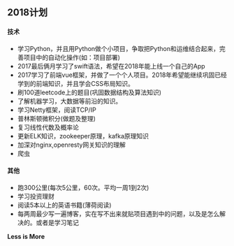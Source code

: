 ## 2018计划

#### 技术

- 学习Python，并且用Python做个小项目，争取把Python和运维结合起来，完善项目中的自动化操作(如：项目部署)
- 2017最后俩月学习了swift语法，希望在2018年能上线一个自己的App
- 2017学习了前端vue框架，并做了一个个人项目。2018年希望能继续巩固已经学到的前端知识，并且学会CSS布局知识。
- 刷100道leetcode上的题目(巩固数据结构及算法知识)
- 了解机器学习，大数据等前沿的知识。
- 学习Netty框架，阅读TCP/IP
- 普林斯顿微积分(做题及整理)
- 复习线性代数及概率论
- 更新ELK知识，zookeeper原理，kafka原理知识
- 加深对nginx,openresty网关知识的理解
- 爬虫

#### 其他

- 跑300公里(每次5公里，60次。平均一周1到2次)
- 学习投资理财
- 阅读5本以上的英语书籍(薄荷阅读)
- 每两周最少写一遍博客，实在写不出来就贴项目遇到中的问题，以及是怎么解决的。或者是学习笔记



**Less is More**



